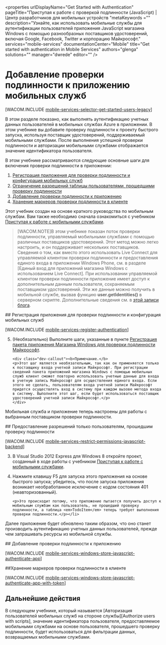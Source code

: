 ﻿<properties urlDisplayName="Get Started with Authentication" pageTitle="Приступая к работе с проверкой подлинности (JavaScript) | Центр разработчиков для мобильных устройств "metaKeywords ="" description="Узнайте, как использовать мобильные службы для аутентификации пользователей приложения JavaScript магазина Windows с помощью разнообразных поставщиков удостоверений, включая Google, Facebook, Twitter и корпорацию Майкрософт." services="mobile-services" documentationCenter="Mobile" title="Get started with authentication in Mobile Services" authors="glenga" solutions="" manager="dwrede" editor="" />

<tags ms.service="mobile-services" ms.workload="mobile" ms.tgt_pltfrm="mobile-windows-store" ms.devlang="javascript" ms.topic="article" ms.date="09/23/2014" ms.author="glenga" />

# Добавление проверки подлинности к приложению мобильных служб

[WACOM.INCLUDE [mobile-services-selector-get-started-users-legacy](../includes/mobile-services-selector-get-started-users-legacy.md)]

В этом разделе показано, как выполнять аутентификацию учетных данных пользователей в мобильных службах Azure в приложении.  В этом учебнике вы добавите проверку подлинности к проекту быстрого запуска, используя поставщик удостоверений, поддерживаемый мобильными службами. После выполнения успешной проверки подлинности и авторизации мобильными службами отображается значение идентификатора пользователя.  

В этом учебнике рассматриваются следующие основные шаги для включения проверки подлинности в приложении:

1. [Регистрация приложения для проверки подлинности и конфигурация мобильных служб]
2. [Ограничение разрешений таблицы пользователями, прошедшими проверку подлинности]
3. [Добавление проверки подлинности к приложению]
4. [Хранение маркеров проверки подлинности в клиенте]

Этот учебник создан на основе краткого руководства по мобильным службам. Вам также необходимо сначала ознакомиться с учебником [Приступая к работе с мобильными службами]. 

>[WACOM.NOTE]В этом учебнике показан поток проверки подлинности, управляемый мобильными службами с помощью различных поставщиков удостоверений. Этот метод можно легко настроить, и он поддерживает нескольких поставщиков. Сведения о том, как вместо этого использовать Live Connect для управляемой клиентом проверки подлинности и предоставления единого входа в приложении Windows Phone, см. в разделе [Единый вход для приложений магазина Windows с использованием Live Connect]. При использовании управляемой клиентом проверки подлинности приложение имеет доступ к дополнительным данным пользователя, сохраняемым поставщиком удостоверений. Эти же данные можно получить в мобильной службе, вызвав функцию **user.getIdentities()** в серверном скрипте. Дополнительные сведения см. в [этой записи блога](http://go.microsoft.com/fwlink/p/?LinkId=506605).

##<a name="register"></a> Регистрация приложения для проверки подлинности и конфигурация мобильных служб

[WACOM.INCLUDE [mobile-services-register-authentication](../includes/mobile-services-register-authentication.md)] 

<ol start="5">
<li><p>(Необязательно) Выполните шаги, указанные в пункте <a href="/ru-ru/documentation/articles/mobile-services-how-to-register-store-app-package-microsoft-authentication/">Регистрация пакета приложения Магазина Windows для проверки подлинности Майкрософт</a>.</p>

    <div class="dev-callout"><b>Примечание.</b>
	<p>Этот шаг является необязательным, так как он применяется только к поставщику входа учетной записи Майкрософт. При регистрации сведений пакета приложений магазина Windows с помощью мобильных служб клиент сможет повторно использовать учетные данные для входа в учетную запись Майкрософт для осуществления единого входа. Если этого не сделать, пользователям входа учетной записи Майкрософт придется осуществлять вход в систему при каждом вызове метода входа в систему. Выполните этот шаг, если будет использоваться поставщик удостоверений учетной записи Майкрософт.</p>
    </div>
</li>
</ol>
Мобильная служба и приложение теперь настроены для работы с выбранным поставщиком проверки подлинности.

##<a name="permissions"></a> Предоставление разрешений только пользователям, прошедшим проверку подлинности

[WACOM.INCLUDE [mobile-services-restrict-permissions-javascript-backend](../includes/mobile-services-restrict-permissions-javascript-backend.md)] 

<ol start="3">
<li><p>В Visual Studio 2012 Express для Windows 8 откройте проект, созданный в ходе работы с учебником <a href="/ru-ru/develop/mobile/tutorials/get-started/">Приступая к работе с мобильными службами</a>.</p></li> 
<li><p>Нажмите клавишу F5 для запуска этого приложения на основе быстрого запуска; убедитесь, что после запуска приложения возникает необработанное исключение с кодом состояния 401 (неавторизованный).</p>
   
   	<p>Это происходит потому, что приложение пытается получить доступ к мобильным службам как пользователь, не прошедший проверку подлинности, а таблица <em>TodoItem</em> теперь требует выполнения проверки подлинности.</p></li>
</ol>

Далее приложение будет обновлено таким образом, что оно станет производить аутентификацию учетных данных пользователей, прежде чем запрашивать ресурсы из мобильной службы.

##<a name="add-authentication"></a> Добавление проверки подлинности к приложению

[WACOM.INCLUDE [mobile-services-windows-store-javascript-authenticate-app](../includes/mobile-services-windows-store-javascript-authenticate-app.md)] 

##<a name="tokens"></a>Хранение маркеров проверки подлинности в клиенте

[WACOM.INCLUDE [mobile-services-windows-store-javascript-authenticate-app-with-token](../includes/mobile-services-windows-store-javascript-authenticate-app-with-token.md)] 

## <a name="next-steps"> </a>Дальнейшие действия

В следующем учебнике, который называется [Авторизация пользователей мобильных служб на стороне службы][Authorize users with scripts], значение идентификатора пользователя, предоставляемое мобильными службами на основе пользователя, прошедшего проверку подлинности, будет использоваться для фильтрации данных, возвращаемых мобильными службами. 


<!-- Anchors. -->
[Регистрация приложения для проверки подлинности и конфигурация мобильных служб]: #register
[Ограничение разрешений таблицы пользователями, прошедшими проверку подлинности]: #permissions
[Добавление проверки подлинности к приложению]: #add-authentication
[Хранение маркеров проверки подлинности в клиенте]: #tokens
[Дальнейшие действия]:#next-steps


<!-- URLs. -->
[Мои приложения]: http://go.microsoft.com/fwlink/p/?LinkId=262039
[Live SDK для Windows]: http://go.microsoft.com/fwlink/p/?LinkId=262253
[Единый вход для приложений для магазина Windows с использованием Live Connect]: /ru-ru/documentation/articles/mobile-services-windows-store-javascript-single-sign-on
[Приступая к работе с мобильными службами]: /ru-ru/documentation/articles/mobile-services-windows-store-get-started/
[Приступая к работе с данными]: /ru-ru/documentation/articles/mobile-services-windows-store-javascript-get-started-data/
[Приступая к работе с аутентификацией]: /ru-ru/documentation/articles/mobile-services-windows-store-javascript-get-started-users/
[Приступая к работе с push-уведомлениями]: /ru-ru/documentation/articles/mobile-services-windows-store-javascript-get-started-push/
[Авторизация пользователей с помощью сценариев]: /ru-ru/documentation/articles/mobile-services-windows-store-javascript-authorize-users-in-scripts

[Портал управления Azure]: https://manage.windowsazure.com/
[Регистрация пакета приложения для магазина Windows для проверки подлинности Microsoft]: /ru-ru/develop/mobile/how-to-guides/register-windows-store-app-package
